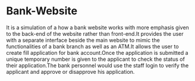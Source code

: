 # Bank-Website
It is a simulation of a how a bank website works with more emphasis given to the back-end of the website rather than front-end.It provides the user with  a separate interface beside the main website to mimic the functionalities of a bank branch as well as an ATM.It allows the user to create fill application for bank account.Once the application is submitted a unique temporary number is given to the applicant to check the status of their application.The bank personnel would use the staff login to verify the applicant and approve or disapprove his application.
